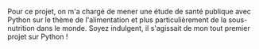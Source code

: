 Pour ce projet, on m'a chargé de mener une étude de santé publique avec Python sur le thème de l'alimentation et plus particulièrement de la sous-nutrition dans le monde.
Soyez indulgent, il s'agissait de mon tout premier projet sur Python !
